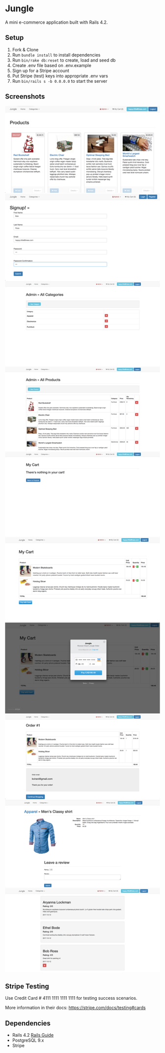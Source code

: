 # Jungle

A mini e-commerce application built with Rails 4.2.


## Setup

1. Fork & Clone
2. Run `bundle install` to install dependencies
3. Run `bin/rake db:reset` to create, load and seed db
4. Create .env file based on .env.example
5. Sign up for a Stripe account
6. Put Stripe (test) keys into appropriate .env vars
7. Run `bin/rails s -b 0.0.0.0` to start the server

## Screenshots

![Home with user logged in](https://github.com/BryceWalter/jungle-rails/blob/master/data/home_logged_in.png)
![Registration Page](https://github.com/BryceWalter/jungle-rails/blob/master/data/register.png)
![Admin Category Control](https://github.com/BryceWalter/jungle-rails/blob/master/data/admin_category_control.png)
![Admin Product Control](https://github.com/BryceWalter/jungle-rails/blob/master/data/admin_product_control.png)
![Empty Cart View](https://github.com/BryceWalter/jungle-rails/blob/master/data/empty%20_cart_error.png)
![Cart View](https://github.com/BryceWalter/jungle-rails/blob/master/data/cart.png)
![Stripe Pay](https://github.com/BryceWalter/jungle-rails/blob/master/data/stripe_pay.png)
![Order Confirmation Page](https://github.com/BryceWalter/jungle-rails/blob/master/data/order_confirmation.png)
![Product View](https://github.com/BryceWalter/jungle-rails/blob/master/data/single_product_view.png)
![Product Reviews](https://github.com/BryceWalter/jungle-rails/blob/master/data/reviews.png)


## Stripe Testing

Use Credit Card # 4111 1111 1111 1111 for testing success scenarios.

More information in their docs: <https://stripe.com/docs/testing#cards>

## Dependencies

* Rails 4.2 [Rails Guide](http://guides.rubyonrails.org/v4.2/)
* PostgreSQL 9.x
* Stripe
